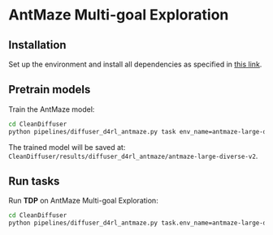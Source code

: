 # AntMaze Multi-goal Exploration

## Installation

Set up the environment and install all dependencies as specified in [this link](https://cleandiffuserteam.github.io/CleanDiffuserDocs/docs/introduction/installation/installation.html).

## Pretrain models

Train the AntMaze model:
```bash
cd CleanDiffuser
python pipelines/diffuser_d4rl_antmaze.py task env_name=antmaze-large-diverse-v2 mode=train
```

The trained model will be saved at: `CleanDiffuser/results/diffuser_d4rl_antmaze/antmaze-large-diverse-v2`.

## Run tasks
Run <strong>TDP</strong> on AntMaze Multi-goal Exploration:
```bash
cd CleanDiffuser
python pipelines/diffuser_d4rl_antmaze.py task.env_name=antmaze-large-diverse-ours-v2 mode=inference num_candidates=32 num_envs=1 use_sub_tree=True pg=True
```
